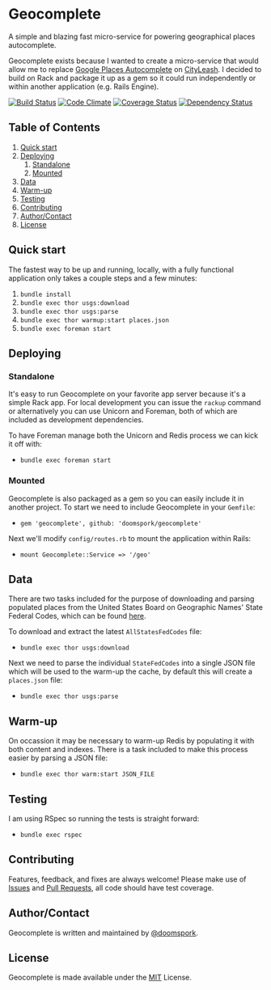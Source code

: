 # Geocomplete

A simple and blazing fast micro-service for powering geographical places autocomplete.

Geocomplete exists because I wanted to create a micro-service that would allow me to replace [Google Places Autocomplete](https://developers.google.com/places/documentation/autocomplete) on [CityLeash](http://www.cityleash.com).  I decided to build on Rack and package it up as a gem so it could run independently or within another application (e.g. Rails Engine).
      
[![Build Status](https://travis-ci.org/doomspork/geocomplete.svg?branch=master)](https://travis-ci.org/doomspork/geocomplete) [![Code Climate](https://codeclimate.com/github/doomspork/geocomplete.png)](https://codeclimate.com/github/doomspork/geocomplete) [![Coverage Status](https://coveralls.io/repos/doomspork/geocomplete/badge.png)](https://coveralls.io/r/doomspork/geocomplete) [![Dependency Status](https://gemnasium.com/doomspork/geocomplete.svg)](https://gemnasium.com/doomspork/geocomplete)

## Table of Contents
  1. [Quick start](#quickstart)
  1. [Deploying](#deploying)
     1. [Standalone](#standalone)
     1. [Mounted](#mounted)
  1. [Data](#data)
  1. [Warm-up](#warm-up)
  1. [Testing](#testing)
  1. [Contributing](#contributing)
  1. [Author/Contact](#author/contact)
  1. [License](#license)
      
## Quick start

The fastest way to be up and running, locally, with a fully functional application only takes a couple steps and a few minutes:

1. `bundle install`
2. `bundle exec thor usgs:download`
3. `bundle exec thor usgs:parse`
4. `bundle exec thor warmup:start places.json`
5. `bundle exec foreman start`

## Deploying

### Standalone

It's easy to run Geocomplete on your favorite app server because it's a simple Rack app.  For local development you can issue the `rackup` command or alternatively you can use Unicorn and Foreman, both of which are included as development dependencies.

To have Foreman manage both the Unicorn and Redis process we can kick it off with:

+ `bundle exec foreman start`

### Mounted

Geocomplete is also packaged as a gem so you can easily include it in another project.  To start we need to include Geocomplete in your `Gemfile`:
 
+ `gem 'geocomplete', github: 'doomspork/geocomplete'`

Next we'll modify `config/routes.rb` to mount the application within Rails:

+ `mount Geocomplete::Service => '/geo'`

## Data

There are two tasks included for the purpose of downloading and parsing populated places from the United States Board on Geographic Names' State Federal Codes, which can be found [here](http://geonames.usgs.gov/domestic/download_data.htm).

To download and extract the latest `AllStatesFedCodes` file:

+ `bundle exec thor usgs:download`

Next we need to parse the individual `StateFedCodes` into a single JSON file which will be used to the warm-up the cache, by default this will create a `places.json` file:

+ `bundle exec thor usgs:parse`

## Warm-up

On occassion it may be necessary to warm-up Redis by populating it with both content and indexes.  There is a task included to make this process easier by parsing a JSON file:

+ `bundle exec thor warm:start JSON_FILE`

## Testing

I am using RSpec so running the tests is straight forward:

+ `bundle exec rspec`

## Contributing

Features, feedback, and fixes are always welcome!  Please make use of [Issues](https://github.com/doomspork/geocomplete/issues) and [Pull Requests](https://github.com/doomspork/geocomplete/pulls), all code should have test coverage.

## Author/Contact

Geocomplete is written and maintained by [@doomspork](github.com/doomspork).

## License

Geocomplete is made available under the [MIT](http://opensource.org/licenses/MIT) License.
